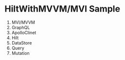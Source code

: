 # HiltWithMVVM/MVI Sample

1. MVI/MVVM<br />
2. GraphQL<br />
3. ApolloClinet<br />
4. Hilt<br />
5. DataStore<br />
6. Query<br />
7. Mutation



